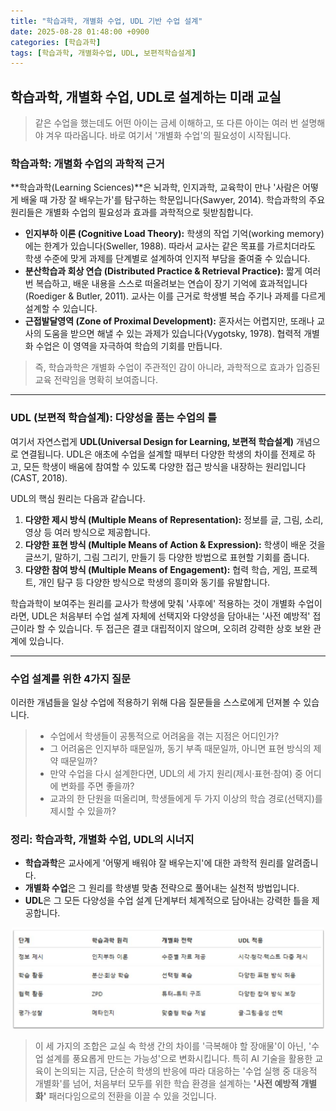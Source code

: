 ```yaml
---
title: "학습과학, 개별화 수업, UDL 기반 수업 설계"
date: 2025-08-28 01:48:00 +0900
categories: [학습과학]
tags: [학습과학, 개별화수업, UDL, 보편적학습설계]
---
```


## 학습과학, 개별화 수업, UDL로 설계하는 미래 교실

> 같은 수업을 했는데도 어떤 아이는 금세 이해하고, 또 다른 아이는 여러 번 설명해야 겨우 따라옵니다. 바로 여기서 '개별화 수업'의 필요성이 시작됩니다.

### 학습과학: 개별화 수업의 과학적 근거

**학습과학(Learning Sciences)**은 뇌과학, 인지과학, 교육학이 만나 '사람은 어떻게 배울 때 가장 잘 배우는가'를 탐구하는 학문입니다(Sawyer, 2014). 학습과학의 주요 원리들은 개별화 수업의 필요성과 효과를 과학적으로 뒷받침합니다.

* **인지부하 이론 (Cognitive Load Theory):** 학생의 작업 기억(working memory)에는 한계가 있습니다(Sweller, 1988). 따라서 교사는 같은 목표를 가르치더라도 학생 수준에 맞게 과제를 단계별로 설계하여 인지적 부담을 줄여줄 수 있습니다.
* **분산학습과 회상 연습 (Distributed Practice & Retrieval Practice):** 짧게 여러 번 복습하고, 배운 내용을 스스로 떠올려보는 연습이 장기 기억에 효과적입니다(Roediger & Butler, 2011). 교사는 이를 근거로 학생별 복습 주기나 과제를 다르게 설계할 수 있습니다.
* **근접발달영역 (Zone of Proximal Development):** 혼자서는 어렵지만, 또래나 교사의 도움을 받으면 해낼 수 있는 과제가 있습니다(Vygotsky, 1978). 협력적 개별화 수업은 이 영역을 자극하여 학습의 기회를 만듭니다.

> 즉, 학습과학은 개별화 수업이 주관적인 감이 아니라, 과학적으로 효과가 입증된 교육 전략임을 명확히 보여줍니다.

---

### UDL (보편적 학습설계): 다양성을 품는 수업의 틀

여기서 자연스럽게 **UDL(Universal Design for Learning, 보편적 학습설계)** 개념으로 연결됩니다. UDL은 애초에 수업을 설계할 때부터 다양한 학생의 차이를 전제로 하고, 모든 학생이 배움에 참여할 수 있도록 다양한 접근 방식을 내장하는 원리입니다(CAST, 2018).

UDL의 핵심 원리는 다음과 같습니다.

1.  **다양한 제시 방식 (Multiple Means of Representation):** 정보를 글, 그림, 소리, 영상 등 여러 방식으로 제공합니다.
2.  **다양한 표현 방식 (Multiple Means of Action & Expression):** 학생이 배운 것을 글쓰기, 말하기, 그림 그리기, 만들기 등 다양한 방법으로 표현할 기회를 줍니다.
3.  **다양한 참여 방식 (Multiple Means of Engagement):** 협력 학습, 게임, 프로젝트, 개인 탐구 등 다양한 방식으로 학생의 흥미와 동기를 유발합니다.

학습과학이 보여주는 원리를 교사가 학생에 맞춰 '사후에' 적용하는 것이 개별화 수업이라면, UDL은 처음부터 수업 설계 자체에 선택지와 다양성을 담아내는 '사전 예방적' 접근이라 할 수 있습니다. 두 접근은 결코 대립적이지 않으며, 오히려 강력한 상호 보완 관계에 있습니다.

---

### 수업 설계를 위한 4가지 질문

이러한 개념들을 일상 수업에 적용하기 위해 다음 질문들을 스스로에게 던져볼 수 있습니다.

> * 수업에서 학생들이 공통적으로 어려움을 겪는 지점은 어디인가?
> * 그 어려움은 인지부하 때문일까, 동기 부족 때문일까, 아니면 표현 방식의 제약 때문일까?
> * 만약 수업을 다시 설계한다면, UDL의 세 가지 원리(제시·표현·참여) 중 어디에 변화를 주면 좋을까?
> * 교과의 한 단원을 떠올리며, 학생들에게 두 가지 이상의 학습 경로(선택지)를 제시할 수 있을까?

### 정리: 학습과학, 개별화 수업, UDL의 시너지

* **학습과학**은 교사에게 '어떻게 배워야 잘 배우는지'에 대한 과학적 원리를 알려줍니다.
* **개별화 수업**은 그 원리를 학생별 맞춤 전략으로 풀어내는 실천적 방법입니다.
* **UDL**은 그 모든 다양성을 수업 설계 단계부터 체계적으로 담아내는 강력한 틀을 제공합니다.

<p align="center">
  <img src="/assets/UDL.png" alt="표" width="500">
</p>


> 이 세 가지의 조합은 교실 속 학생 간의 차이를 '극복해야 할 장애물'이 아닌, '수업 설계를 풍요롭게 만드는 가능성'으로 변화시킵니다. 특히 AI 기술을 활용한 교육이 논의되는 지금, 단순히 학생의 반응에 따라 대응하는 '수업 실행 중 대응적 개별화'를 넘어, 처음부터 모두를 위한 학습 환경을 설계하는 **'사전 예방적 개별화'** 패러다임으로의 전환을 이끌 수 있을 것입니다.
